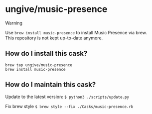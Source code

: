 # ungive/music-presence

> [!WARNING]
> Use `brew install music-presence` to install Music Presence via brew.  
> This repository is not kept up-to-date anymore.

## How do I install this cask?

```
brew tap ungive/music-presence
brew install music-presence
```

## How do I maintain this cask?

Update to the latest version: `$ python3 ./scripts/update.py`

Fix brew style `$ brew style --fix ./Casks/music-presence.rb`
